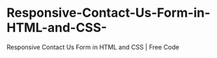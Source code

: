 # Responsive-Contact-Us-Form-in-HTML-and-CSS-
Responsive Contact Us Form in HTML and CSS | Free Code

